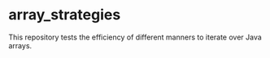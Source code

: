 # array_strategies

This repository tests the efficiency of different manners to iterate over Java
arrays.
